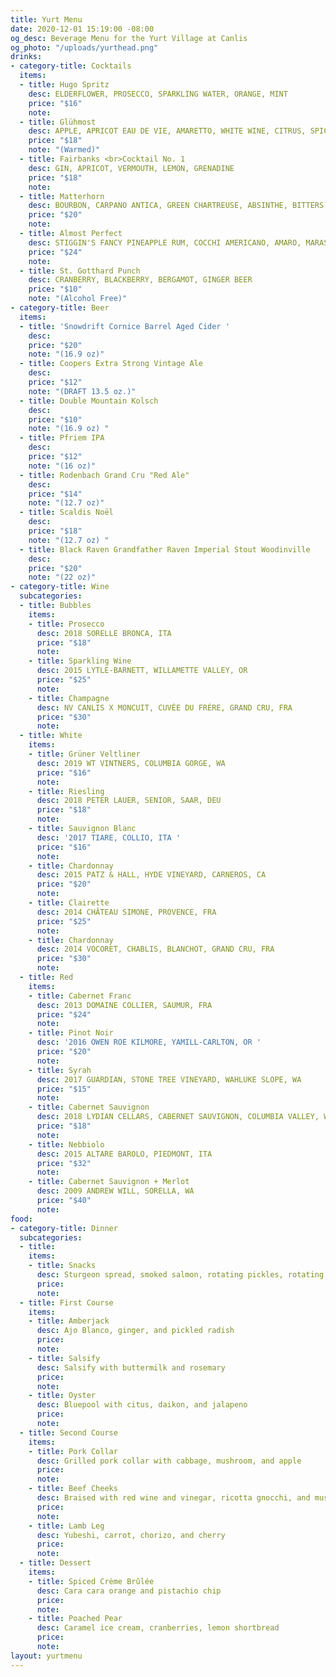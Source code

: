 ```yaml
---
title: Yurt Menu
date: 2020-12-01 15:19:00 -08:00
og_desc: Beverage Menu for the Yurt Village at Canlis
og_photo: "/uploads/yurthead.png"
drinks:
- category-title: Cocktails
  items:
  - title: Hugo Spritz
    desc: ELDERFLOWER, PROSECCO, SPARKLING WATER, ORANGE, MINT
    price: "$16"
    note:
  - title: Glühmost
    desc: APPLE, APRICOT EAU DE VIE, AMARETTO, WHITE WINE, CITRUS, SPICES
    price: "$18"
    note: "(Warmed)"
  - title: Fairbanks <br>Cocktail No. 1
    desc: GIN, APRICOT, VERMOUTH, LEMON, GRENADINE
    price: "$18"
    note:
  - title: Matterhorn
    desc: BOURBON, CARPANO ANTICA, GREEN CHARTREUSE, ABSINTHE, BITTERS
    price: "$20"
    note:
  - title: Almost Perfect
    desc: STIGGIN'S FANCY PINEAPPLE RUM, COCCHI AMERICANO, AMARO, MARASCHINO, BITTERS
    price: "$24"
    note:
  - title: St. Gotthard Punch
    desc: CRANBERRY, BLACKBERRY, BERGAMOT, GINGER BEER
    price: "$10"
    note: "(Alcohol Free)"
- category-title: Beer
  items:
  - title: 'Snowdrift Cornice Barrel Aged Cider '
    desc:
    price: "$20"
    note: "(16.9 oz)"
  - title: Coopers Extra Strong Vintage Ale
    desc:
    price: "$12"
    note: "(DRAFT 13.5 oz.)"
  - title: Double Mountain Kolsch
    desc:
    price: "$10"
    note: "(16.9 oz) "
  - title: Pfriem IPA
    desc:
    price: "$12"
    note: "(16 oz)"
  - title: Rodenbach Grand Cru "Red Ale"
    desc:
    price: "$14"
    note: "(12.7 oz)"
  - title: Scaldis Noël
    desc:
    price: "$18"
    note: "(12.7 oz) "
  - title: Black Raven Grandfather Raven Imperial Stout Woodinville
    desc:
    price: "$20"
    note: "(22 oz)"
- category-title: Wine
  subcategories:
  - title: Bubbles
    items:
    - title: Prosecco
      desc: 2018 SORELLE BRONCA, ITA
      price: "$18"
      note:
    - title: Sparkling Wine
      desc: 2015 LYTLE-BARNETT, WILLAMETTE VALLEY, OR
      price: "$25"
      note:
    - title: Champagne
      desc: NV CANLIS X MONCUIT, CUVÉE DU FRÉRE, GRAND CRU, FRA
      price: "$30"
      note:
  - title: White
    items:
    - title: Grüner Veltliner
      desc: 2019 WT VINTNERS, COLUMBIA GORGE, WA
      price: "$16"
      note:
    - title: Riesling
      desc: 2018 PETER LAUER, SENIOR, SAAR, DEU
      price: "$18"
      note:
    - title: Sauvignon Blanc
      desc: '2017 TIARE, COLLIO, ITA '
      price: "$16"
      note:
    - title: Chardonnay
      desc: 2015 PATZ & HALL, HYDE VINEYARD, CARNEROS, CA
      price: "$20"
      note:
    - title: Clairette
      desc: 2014 CHÂTEAU SIMONE, PROVENCE, FRA
      price: "$25"
      note:
    - title: Chardonnay
      desc: 2014 VOCORET, CHABLIS, BLANCHOT, GRAND CRU, FRA
      price: "$30"
      note:
  - title: Red
    items:
    - title: Cabernet Franc
      desc: 2013 DOMAINE COLLIER, SAUMUR, FRA
      price: "$24"
      note:
    - title: Pinot Noir
      desc: '2016 OWEN ROE KILMORE, YAMILL-CARLTON, OR '
      price: "$20"
      note:
    - title: Syrah
      desc: 2017 GUARDIAN, STONE TREE VINEYARD, WAHLUKE SLOPE, WA
      price: "$15"
      note:
    - title: Cabernet Sauvignon
      desc: 2018 LYDIAN CELLARS, CABERNET SAUVIGNON, COLUMBIA VALLEY, WA
      price: "$18"
      note:
    - title: Nebbiolo
      desc: 2015 ALTARE BAROLO, PIEDMONT, ITA
      price: "$32"
      note:
    - title: Cabernet Sauvignon + Merlot
      desc: 2009 ANDREW WILL, SORELLA, WA
      price: "$40"
      note:
food:
- category-title: Dinner
  subcategories:
  - title:  
    items:
    - title: Snacks
      desc: Sturgeon spread, smoked salmon, rotating pickles, rotating crackers, and liver mousse
      price:
      note:
  - title: First Course
    items:
    - title: Amberjack
      desc: Ajo Blanco, ginger, and pickled radish
      price:
      note:
    - title: Salsify
      desc: Salsify with buttermilk and rosemary
      price:
      note:
    - title: Oyster
      desc: Bluepool with citus, daikon, and jalapeno
      price:
      note:
  - title: Second Course
    items:
    - title: Pork Collar
      desc: Grilled pork collar with cabbage, mushroom, and apple
      price:
      note:
    - title: Beef Cheeks
      desc: Braised with red wine and vinegar, ricotta gnocchi, and mustard greens
      price:
      note:
    - title: Lamb Leg
      desc: Yubeshi, carrot, chorizo, and cherry
      price:
      note:
  - title: Dessert
    items:
    - title: Spiced Crème Brûlée
      desc: Cara cara orange and pistachio chip
      price:
      note:
    - title: Poached Pear
      desc: Caramel ice cream, cranberries, lemon shortbread
      price:
      note:
layout: yurtmenu
---
```

